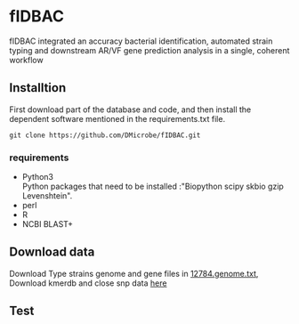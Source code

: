 # fIDBAC
fIDBAC integrated an accuracy bacterial identification, automated strain typing and downstream AR/VF gene prediction analysis in a single, coherent workflow

## Installtion

 First download part of the database and code, and then install the dependent software mentioned in the requirements.txt file.
  ```
  git clone https://github.com/DMicrobe/fIDBAC.git
  
  ```
### requirements
* Python3\
 Python packages that need to be installed :"Biopython scipy skbio gzip Levenshtein".
* perl
* R
* NCBI BLAST+
  
## Download data
 Download Type strains genome and gene files in [12784.genome.txt](https://github.com/DMicrobe/fIDBAC/blob/master/12784.genome.txt), \
 Download kmerdb and close snp data [here](http://fbac.dmicrobe.cn/about/)
## Test
